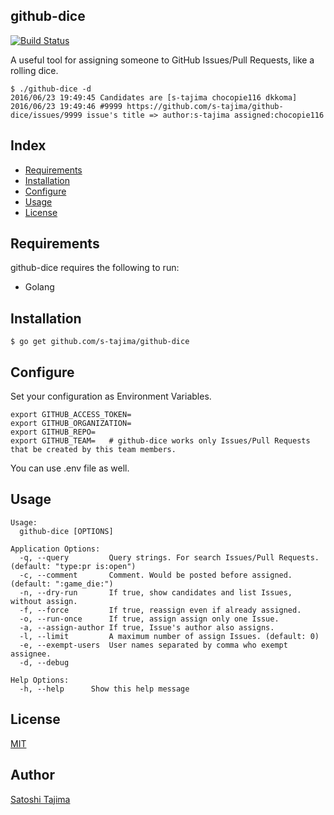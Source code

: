 github-dice
---
[![Build Status](https://travis-ci.org/s-tajima/github-dice.svg?branch=master)](https://travis-ci.org/s-tajima/github-dice)

A useful tool for assigning someone to GitHub Issues/Pull Requests, like a rolling dice.

```
$ ./github-dice -d
2016/06/23 19:49:45 Candidates are [s-tajima chocopie116 dkkoma]
2016/06/23 19:49:46 #9999 https://github.com/s-tajima/github-dice/issues/9999 issue's title => author:s-tajima assigned:chocopie116
```

## Index

* [Requirements](#requirements)
* [Installation](#installation)
* [Configure](#configure)
* [Usage](#usage)       
* [License](#license)    

## Requirements

github-dice requires the following to run:

* Golang

## Installation

```
$ go get github.com/s-tajima/github-dice
```

## Configure

Set your configuration as Environment Variables.
```
export GITHUB_ACCESS_TOKEN=
export GITHUB_ORGANIZATION=
export GITHUB_REPO=
export GITHUB_TEAM=   # github-dice works only Issues/Pull Requests that be created by this team members.
```
You can use .env file as well.


## Usage

```
Usage:
  github-dice [OPTIONS]

Application Options:
  -q, --query         Query strings. For search Issues/Pull Requests. (default: "type:pr is:open")
  -c, --comment       Comment. Would be posted before assigned. (default: ":game_die:")
  -n, --dry-run       If true, show candidates and list Issues, without assign.
  -f, --force         If true, reassign even if already assigned.
  -o, --run-once      If true, assign assign only one Issue.
  -a, --assign-author If true, Issue's author also assigns.
  -l, --limit         A maximum number of assign Issues. (default: 0)
  -e, --exempt-users  User names separated by comma who exempt assignee.
  -d, --debug

Help Options:
  -h, --help      Show this help message
```

## License

[MIT](./LICENSE)

## Author

[Satoshi Tajima](https://github.com/s-tajima)
